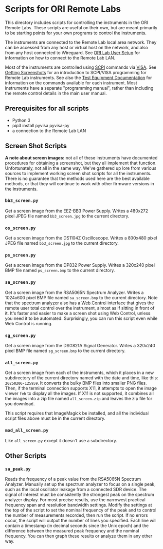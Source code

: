 # Scripts for ORI Remote Labs

This directory includes scripts for controlling the instruments in the ORI Remote Labs. These scripts are useful on their own, but are meant primarily to be starting points for your own programs to control the instruments.

The instruments are connected to the Remote Lab local area network. They can be accessed from any host or virtual host on the network, and also from any host connected to Wireguard. See [ORI Lab User Setup](../ORI-Lab-User-Setup.md) for information on how to connect to the Remote Lab LAN.

Most of the instruments are controlled using [SCPI](https://en.wikipedia.org/wiki/Standard_Commands_for_Programmable_Instruments) commands via [VISA](https://en.wikipedia.org/wiki/Virtual_instrument_software_architecture). See [Getting Screenshots](../Getting%20Screenshots.md) for an introduction to SCPI/VISA programming for Remote Lab instruments. See also the [Test Equipment Documentation](../Test_Equipment) for information on the commands available for each instrument. Most instruments have a separate "programming manual", rather than including the remote control details in the main user manual.

## Prerequisites for all scripts

* Python 3
* pip3 install pyvisa pyvisa-py
* a connection to the Remote Lab LAN

## Screen Shot Scripts

__A note about screen images:__ not all of these instruments have documented procedures for obtaining a screenshot, but they all implement that function. Unfortunately, not all in the same way. We've gathered up lore from various sources to implement working screen shot scripts for all the instruments. There is no guarantee that the methods used here are the best available methods, or that they will continue to work with other firmware versions in the instruments.

### `bb3_screen.py`
Get a screen image from the EEZ-BB3 Power Supply.  Writes a 480x272 pixel JPEG file named `bb3_screen.jpg` to the current directory.

### `os_screen.py`
Get a screen image from the DS1104Z Oscilloscope.  Writes a 800x480 pixel JPEG file named `bb3_screen.jpg` to the current directory.

### `ps_screen.py`
Get a screen image from the DP832 Power Supply. Writes a 320x240 pixel BMP file named `ps_screen.bmp` to the current directory.

### `sa_screen.py`
Get a screen image from the RSA5065N Spectrum Analyzer. Writes a 1024x600 pixel BMP file named `sa_screen.bmp` to the current directory. Note that the spectrum analyzer also has a [Web Control](http://rsa5065n.sandiego.openresearch.institute) interface that gives the remote user total control over the instrument, almost as if sitting in front of it. It's faster and easier to make a screen shot using Web Control, unless you need it to be automated. Surprisingly, you can run this script even while Web Control is running.

### `sg_screen.py`
Get a screen image from the DSG821A Signal Generator. Writes a 320x240 pixel BMP file named `sg_screen.bmp` to the current directory.

### `all_screen.py`
Get a screen image from each of the instruments, which it places in a new subdirectory of the current directory named with the date and time, like this: `20250206-125959`. It converts the bulky BMP files into smaller PNG files. Then, if the terminal connection supports X11, it attempts to open the image viewer `feh` to display all the images. If X11 is not supported, it combines all the images into a zip file named `all_screen.zip` and leaves the zip file for you download.

This script requires that ImageMagick be installed, and all the individual script files above must be in the current directory.

### `mod_all_screen.py`
Like `all_screen.py` except it doesn't use a subdirectory.

## Other Scripts

### `sa_peak.py`
Reads the frequency of a peak value from the RSA5065N Spectrum Analyzer. Manually set up the spectrum analyzer to focus on a single peak, such as the local oscillator leakage from a connected SDR device. The signal of interest must be consistently the strongest peak on the spectrum analyzer display. For most precise results, use the narrowest practical frequency span and resolution bandwidth settings. Modify the settings at the top of the script to set the nominal frequency of the peak and to control the number of measurements recorded, then run the script. If no errors occur, the script will output the number of lines you specified. Each line will contain a timestamp (in decimal seconds since the Unix epoch) and the difference between the measured peak frequency and the nominal frequency. You can then graph these results or analyze them in any other way.

